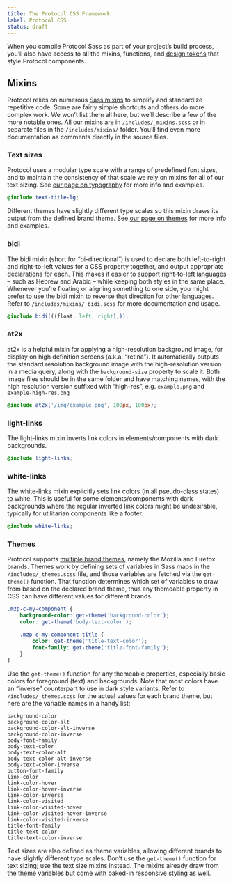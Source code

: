 ```yaml
---
title: The Protocol CSS Framework
label: Protocol CSS
status: draft
---
```


When you compile Protocol Sass as part of your project’s build process, you’ll
also have access to all the mixins, functions, and [design tokens](/docs/fundamentals/design-tokens)
that style Protocol components.

## Mixins

Protocol relies on numerous [Sass mixins](https://sass-lang.com/documentation/at-rules/mixin)
to simplify and standardize repetitive code. Some are fairly simple shortcuts and
others do more complex work. We won’t list them all here, but we’ll describe a
few of the more notable ones. All our mixins are in `/includes/_mixins.scss` or
in separate files in the `/includes/mixins/` folder. You’ll find even more
documentation as comments directly in the source files.

### Text sizes
Protocol uses a modular type scale with a range of predefined font sizes, and to
maintain the consistency of that scale we rely on mixins for all of our text
sizing. See [our page on typography](/docs/fundamentals/typography) for more info
and examples.

```scss
@include text-title-lg;
```

Different themes have slightly different type scales so this mixin draws its
output from the defined brand theme. See [our page on themes](/docs/fundamentals/brand-themes)
for more info and examples.

### bidi
The bidi mixin (short for “bi-directional”) is used to declare both left-to-right
and right-to-left values for a CSS property together, and output appropriate
declarations for each. This makes it easier to support right-to-left languages –
such as Hebrew and Arabic – while keeping both styles in the same place. Whenever
you’re floating or aligning something to one side, you might prefer to use the
bidi mixin to reverse that direction for other languages. Refer to
`/includes/mixins/_bidi.scss` for more documentation and usage.

```scss
@include bidi(((float, left, right),));
```

### at2x
at2x is a helpful mixin for applying a high-resolution background image, for
display on high definition screens (a.k.a. “retina”). It automatically outputs
the standard resolution background image with the high-resolution version in a
media query, along with the `background-size` property to scale it. Both image
files should be in the same folder and have matching names, with the high
resolution version suffixed with “high-res”, e.g. `example.png` and
`example-high-res.png`

```scss
@include at2x('/img/example.png', 100px, 100px);
```

### light-links
The light-links mixin inverts link colors in elements/components with dark
backgrounds.

```scss
@include light-links;
```

### white-links
The white-links mixin explicitly sets link colors (in all pseudo-class states) to
white. This is useful for some elements/components with dark backgrounds where
the regular inverted link colors might be undesirable, typically for utilitarian
components like a footer.

```scss
@include white-links;
```

### Themes

Protocol supports [multiple brand themes](/docs/fundamentals/brand-themes), namely
the Mozilla and Firefox brands. Themes work by defining sets of variables in Sass
maps in the `/includes/_themes.scss` file, and those variables are fetched via
the `get-theme()` function. That function determines which set of variables to
draw from based on the declared brand theme, thus any themeable property in CSS
can have different values for different brands.

```scss
.mzp-c-my-component {
    background-color: get-theme('background-color');
    color: get-theme('body-text-color');

    .mzp-c-my-component-title {
        color: get-theme('title-text-color');
        font-family: get-theme('title-font-family');
    }
}
```

Use the `get-theme()` function for any themeable properties, especially basic
colors for foreground (text) and backgrounds. Note that most colors have an
“inverse” counterpart to use in dark style variants. Refer to `/includes/_themes.scss`
for the actual values for each brand theme, but here are the variable names in a
handy list:

```
background-color
background-color-alt
background-color-alt-inverse
background-color-inverse
body-font-family
body-text-color
body-text-color-alt
body-text-color-alt-inverse
body-text-color-inverse
button-font-family
link-color
link-color-hover
link-color-hover-inverse
link-color-inverse
link-color-visited
link-color-visited-hover
link-color-visited-hover-inverse
link-color-visited-inverse
title-font-family
title-text-color
title-text-color-inverse
```

Text sizes are also defined as theme variables, allowing different brands to have
slightly different type scales. Don’t use the `get-theme()` function for text
sizing; use the text size mixins instead. The mixins already draw from the theme
variables but come with baked-in responsive styling as well.
